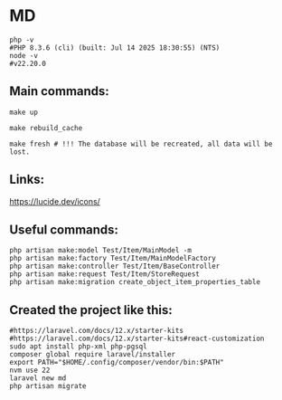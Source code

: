 
# MD

```shell
php -v
#PHP 8.3.6 (cli) (built: Jul 14 2025 18:30:55) (NTS)
node -v
#v22.20.0
```

## Main commands:

```shell
make up
```

```shell
make rebuild_cache
```

```shell
make fresh # !!! The database will be recreated, all data will be lost.
```

## Links:

https://lucide.dev/icons/

## Useful commands:

```shell
php artisan make:model Test/Item/MainModel -m
php artisan make:factory Test/Item/MainModelFactory
php artisan make:controller Test/Item/BaseController
php artisan make:request Test/Item/StoreRequest
php artisan make:migration create_object_item_properties_table
```

## Created the project like this:

```shell
#https://laravel.com/docs/12.x/starter-kits
#https://laravel.com/docs/12.x/starter-kits#react-customization
sudo apt install php-xml php-pgsql
composer global require laravel/installer
export PATH="$HOME/.config/composer/vendor/bin:$PATH"
nvm use 22
laravel new md
php artisan migrate
```
